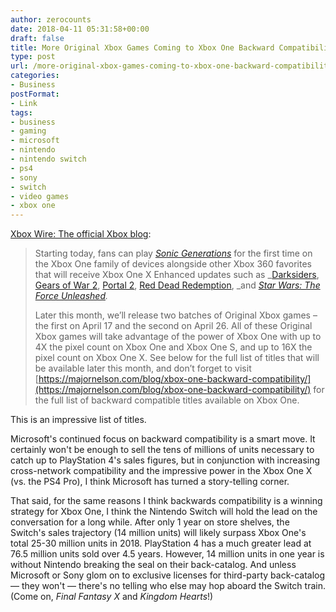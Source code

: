 ```yaml
---
author: zerocounts
date: 2018-04-11 05:31:58+00:00
draft: false
title: More Original Xbox Games Coming to Xbox One Backward Compatibility
type: post
url: /more-original-xbox-games-coming-to-xbox-one-backward-compatibility/
categories:
- Business
postFormat:
- Link
tags:
- business
- gaming
- microsoft
- nintendo
- nintendo switch
- ps4
- sony
- switch
- video games
- xbox one
---
```


[Xbox Wire: The official Xbox blog](https://news.xbox.com/en-us/2018/04/10/backward-compatibility-april-update/):

> Starting today, fans can play _[Sonic Generations](http://marketplace.xbox.com/Product/Sonic-Generations/66acd000-77fe-1000-9115-d80253450848)_ for the first time on the Xbox One family of devices alongside other Xbox 360 favorites that will receive Xbox One X Enhanced updates such as _[Darksiders](http://marketplace.xbox.com/Product/Darksiders/66acd000-77fe-1000-9115-d802545107e6), [Gears of War 2](http://marketplace.xbox.com/Product/Gears-of-W2/66acd000-77fe-1000-9115-d8024d53082d?PageSize=60&Page=1), [Portal 2](https://marketplace.xbox.com/Product/Portal-2/66acd000-77fe-1000-9115-d80245410912), [Red Dead Redemption](https://marketplace.xbox.com/product/Red-Dead-Redemption/66acd000-77fe-1000-9115-d8025454082b), _and _[Star Wars: The Force Unleashed](https://marketplace.xbox.com/product/Star-Wars-The-Force-Unleashed/66acd000-77fe-1000-9115-d8024c4107d2)._
>
> Later this month, we’ll release two batches of Original Xbox games – the first on April 17 and the second on April 26. All of these Original Xbox games will take advantage of the power of Xbox One with up to 4X the pixel count on Xbox One and Xbox One S, and up to 16X the pixel count on Xbox One X. See below for the full list of titles that will be available later this month, and don’t forget to visit [https://majornelson.com/blog/xbox-one-backward-compatibility/](https://majornelson.com/blog/xbox-one-backward-compatibility/) for the full list of backward compatible titles available on Xbox One.

This is an impressive list of titles.

Microsoft's continued focus on backward compatibility is a smart move. It certainly won't be enough to sell the tens of millions of units necessary to catch up to PlayStation 4's sales figures, but in conjunction with increasing cross-network compatibility and the impressive power in the Xbox One X (vs. the PS4 Pro), I think Microsoft has turned a story-telling corner.

That said, for the same reasons I think backwards compatibility is a winning strategy for Xbox One, I think the Nintendo Switch will hold the lead on the conversation for a long while. After only 1 year on store shelves, the Switch's sales trajectory (14 million units) will likely surpass Xbox One's total 25-30 million units in 2018. PlayStation 4 has a much greater lead at 76.5 million units sold over 4.5 years. However, 14 million units in one year is without Nintendo breaking the seal on their back-catalog. And unless Microsoft or Sony glom on to exclusive licenses for third-party back-catalog — they won't — there's no telling who else may hop aboard the Switch train. (Come on, _Final Fantasy X_ and _Kingdom Hearts_!)